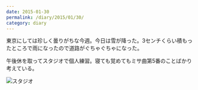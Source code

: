 ```yaml
---
date: 2015-01-30
permalink: /diary/2015/01/30/
category: diary
---
```


東京にしては珍しく曇りがちな今週。今日は雪が降った。3センチくらい積もったところで雨になったので道路がぐちゃぐちゃになった。

午後休を取ってスタジオで個人練習。寝ても覚めてもミサ曲第5番のことばかり考えている。

![スタジオ](http://instagram.com/p/yeEYDNyLlx/media?size=l "スタジオ")